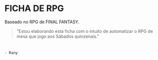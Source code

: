 # FICHA DE RPG
Baseado no RPG de FINAL FANTASY.

> "Estou elaborando esta ficha com o intuito de automatizar o RPG de mesa que jogo aos Sábados quinzenais."
#        
    - Rany
    